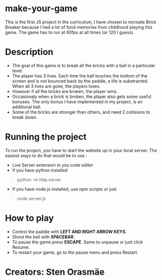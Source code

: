 # make-your-game
This is the first JS project in the curriculum, I have chosen to recreate Brick Breaker because I had a lot of fond memories from childhood playing this game. The game has to run at 60fps at all times (or 120 I guess).

# Description
* The goal of this game is to break all the bricks with a ball in a particular level.
* The player has 3 lives. Each time the ball touches the bottom of the screen and is not bounced back by the paddle, a life is substracted. When all 3 lives are gone, the players loses. 
* However if all the bricks are broken, the player wins. 
* Occasionaly when a brick is broken, the player also gets some useful bonuses. The only bonus I have implemented in my project, is an additional ball.
* Some of the bricks are stronger than others, and need 2 collisions to break down.

# Running the project
To run the project, you have to start the website up in your local server.
The easiest ways to do that would be to use :
* Live Server extension in you code editor
* If you have python installed
> python -m http.server
* If you have node.js installed, use npm scripts or just
> node server.js

# How to play
* Control the paddle with **LEFT AND RIGHT ARROW KEYS**.
* Shoot the ball with **SPACEBAR**.
* To pause the game press **ESCAPE**. Same to unpause or just click Resume.
* To restart your game, go to the pause menu and press Restart.

# Creators: Sten Orasmäe